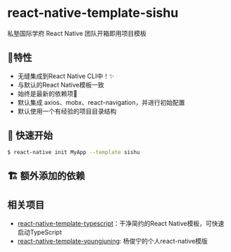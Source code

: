 # react-native-template-sishu

私塾国际学府 React Native 团队开箱即用项目模板

## :art:特性

- 无缝集成到React Native CLI中！✨
- 与默认的React Native模板一致
- 始终是最新的依赖项🙌
- 默认集成 axios、mobx、react-navigation，并进行初始配置
- 默认使用一个有经验的项目目录结构

## :rocket: 快速开始

```sh
$ react-native init MyApp --template sishu
```

## :building_construction: 额外添加的依赖

## 相关项目

- [react-native-template-typescript](http://t.cn/R1u8olx)：干净简约的React Native模板，可快速启动TypeScript
- [react-native-template-youngjuning](http://t.cn/ECLfOA5): 杨俊宁的个人react-native模版
